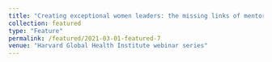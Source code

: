 ```yaml
---
title: "Creating exceptional women leaders: the missing links of mentorship and networking"
collection: featured
type: "Feature"
permalink: /featured/2021-03-01-featured-7
venue: "Harvard Global Health Institute webinar series"
---
```

